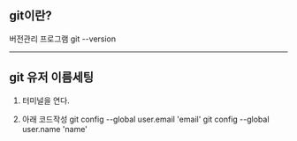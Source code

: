 ## git이란?

버전관리 프로그램 
git --version

---

## git 유저 이름세팅

1. 터미널을 연다.

2. 아래 코드작성
git config --global user.email 'email'
git config --global user.name 'name'
